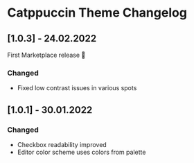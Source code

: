 <!-- Keep a Changelog guide -> https://keepachangelog.com -->

# Catppuccin Theme Changelog

## [1.0.3] - 24.02.2022

First Marketplace release 🎉

### Changed
- Fixed low contrast issues in various spots

## [1.0.1] - 30.01.2022
### Changed
- Checkbox readability improved
- Editor color scheme uses colors from palette
